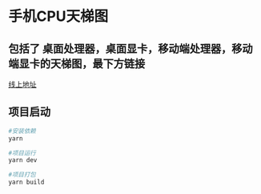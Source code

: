 # 手机CPU天梯图
包括了 桌面处理器，桌面显卡，移动端处理器，移动端显卡的天梯图，最下方链接
---
[线上地址](http://39.100.236.137/)

## 项目启动
``` bash
#安装依赖
yarn 

#项目运行
yarn dev

#项目打包
yarn build

```
